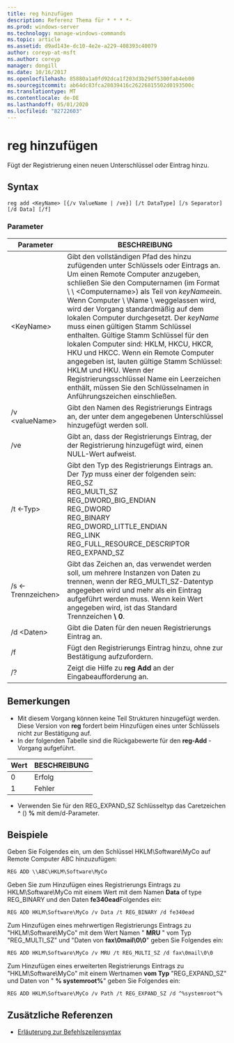 ```yaml
---
title: reg hinzufügen
description: Referenz Thema für * * * *-
ms.prod: windows-server
ms.technology: manage-windows-commands
ms.topic: article
ms.assetid: d9ad143e-dc10-4e2e-a229-408393c40079
author: coreyp-at-msft
ms.author: coreyp
manager: dongill
ms.date: 10/16/2017
ms.openlocfilehash: 85880a1a0fd92dca1f203d3b29df5300fab4eb00
ms.sourcegitcommit: ab64dc83fca28039416c26226815502d0193500c
ms.translationtype: MT
ms.contentlocale: de-DE
ms.lasthandoff: 05/01/2020
ms.locfileid: "82722603"
---
```

# <a name="reg-add"></a>reg hinzufügen


Fügt der Registrierung einen neuen Unterschlüssel oder Eintrag hinzu.

## <a name="syntax"></a>Syntax

```
reg add <KeyName> [{/v ValueName | /ve}] [/t DataType] [/s Separator] [/d Data] [/f]
```

### <a name="parameters"></a>Parameter

|      Parameter      |                                                                                                                                                                                                                                                                   BESCHREIBUNG                                                                                                                                                                                                                                                                   |
|---------------------|-------------------------------------------------------------------------------------------------------------------------------------------------------------------------------------------------------------------------------------------------------------------------------------------------------------------------------------------------------------------------------------------------------------------------------------------------------------------------------------------------------------------------------------------------|
| \<KeyName<em>></em> | Gibt den vollständigen Pfad des hinzu zufügenden unter Schlüssels oder Eintrags an. Um einen Remote Computer anzugeben, schließen Sie den Computernamen (im Format \\ \\ \<Computername>\) als Teil von *keyName*ein. Wenn Computer \\ \\Name \ weggelassen wird, wird der Vorgang standardmäßig auf dem lokalen Computer durchgesetzt. Der *keyName* muss einen gültigen Stamm Schlüssel enthalten. Gültige Stamm Schlüssel für den lokalen Computer sind: HKLM, HKCU, HKCR, HKU und HKCC. Wenn ein Remote Computer angegeben ist, lauten gültige Stamm Schlüssel: HKLM und HKU. Wenn der Registrierungsschlüssel Name ein Leerzeichen enthält, müssen Sie den Schlüsselnamen in Anführungszeichen einschließen. |
|   /v \<valueName>   |                                                                                                                                                                                                                                Gibt den Namen des Registrierungs Eintrags an, der unter dem angegebenen Unterschlüssel hinzugefügt werden soll.                                                                                                                                                                                                                                 |
|         /ve         |                                                                                                                                                                                                                                Gibt an, dass der Registrierungs Eintrag, der der Registrierung hinzugefügt wird, einen NULL-Wert aufweist.                                                                                                                                                                                                                                |
|     /t \<-Typ>      |                                                                                                                                          Gibt den Typ des Registrierungs Eintrags an. Der *Typ* muss einer der folgenden sein:</br>REG_SZ</br>REG_MULTI_SZ</br>REG_DWORD_BIG_ENDIAN</br>REG_DWORD</br>REG_BINARY</br>REG_DWORD_LITTLE_ENDIAN</br>REG_LINK</br>REG_FULL_RESOURCE_DESCRIPTOR</br>REG_EXPAND_SZ                                                                                                                                          |
|   /s \<-Trennzeichen>   |                                                                                                                                                              Gibt das Zeichen an, das verwendet werden soll, um mehrere Instanzen von Daten zu trennen, wenn der REG_MULTI_SZ-Datentyp angegeben wird und mehr als ein Eintrag aufgeführt werden muss. Wenn kein Wert angegeben wird, ist das Standard Trennzeichen **\ 0**.                                                                                                                                                              |
|     /d \<Daten>      |                                                                                                                                                                                                                                                 Gibt die Daten für den neuen Registrierungs Eintrag an.                                                                                                                                                                                                                                                  |
|         /f          |                                                                                                                                                                                                                                           Fügt den Registrierungs Eintrag hinzu, ohne zur Bestätigung aufzufordern.                                                                                                                                                                                                                                           |
|         /?          |                                                                                                                                                                                                                                              Zeigt die Hilfe zu **reg Add** an der Eingabeaufforderung an.                                                                                                                                                                                                                                               |

## <a name="remarks"></a>Bemerkungen

-   Mit diesem Vorgang können keine Teil Strukturen hinzugefügt werden. Diese Version von **reg** fordert beim Hinzufügen eines unter Schlüssels nicht zur Bestätigung auf.
-   In der folgenden Tabelle sind die Rückgabewerte für den **reg-Add** -Vorgang aufgeführt.

| Wert | BESCHREIBUNG |
|-------|-------------|
|   0   |   Erfolg   |
|   1   |   Fehler   |

-   Verwenden Sie für den REG_EXPAND_SZ Schlüsseltyp das Caretzeichen **^** () **%** mit dem/d-Parameter.

## <a name="examples"></a>Beispiele

Geben Sie Folgendes ein, um den Schlüssel HKLM\Software\MyCo auf Remote Computer ABC hinzuzufügen:
```
REG ADD \\ABC\HKLM\Software\MyCo
```
Geben Sie zum Hinzufügen eines Registrierungs Eintrags zu HKLM\Software\MyCo mit einem Wert mit dem Namen **Data** of type REG_BINARY und den Daten **fe340ead**Folgendes ein:
```
REG ADD HKLM\Software\MyCo /v Data /t REG_BINARY /d fe340ead
```
Zum Hinzufügen eines mehrwertigen Registrierungs Eintrags zu "HKLM\Software\MyCo" mit dem Wert Namen " **MRU** " vom Typ "REG_MULTI_SZ" und "Daten von **fax\0mail\0\0**" geben Sie Folgendes ein:
```
REG ADD HKLM\Software\MyCo /v MRU /t REG_MULTI_SZ /d fax\0mail\0\0
```
Zum Hinzufügen eines erweiterten Registrierungs Eintrags zu "HKLM\Software\MyCo" mit einem Wertnamen **vom Typ** "REG_EXPAND_SZ" und Daten von " **% systemroot%**" geben Sie Folgendes ein:
```
REG ADD HKLM\Software\MyCo /v Path /t REG_EXPAND_SZ /d ^%systemroot^%
```

## <a name="additional-references"></a>Zusätzliche Referenzen

- [Erläuterung zur Befehlszeilensyntax](command-line-syntax-key.md)
